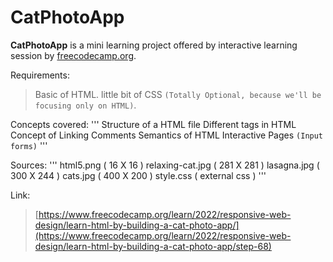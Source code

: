 # CatPhotoApp

**CatPhotoApp** is a mini learning project offered by interactive learning session by [freecodecamp.org](https://www.freecodecamp.org/learn/).

Requirements: 
> Basic of HTML.
> little bit of CSS `(Totally Optional, because we'll be focusing only on HTML)`.

Concepts covered:
'''
 Structure of a HTML file
 Different tags in HTML
 Concept of Linking
 Comments
 Semantics of HTML
 Interactive Pages `(Input forms)`
'''

Sources:
'''
 html5.png ( 16 X 16 )
 relaxing-cat.jpg ( 281 X 281 )
 lasagna.jpg ( 300 X 244 )
 cats.jpg ( 400 X 200 )
 style.css ( external css )
'''

Link:
> [https://www.freecodecamp.org/learn/2022/responsive-web-design/learn-html-by-building-a-cat-photo-app/](https://www.freecodecamp.org/learn/2022/responsive-web-design/learn-html-by-building-a-cat-photo-app/step-68)

